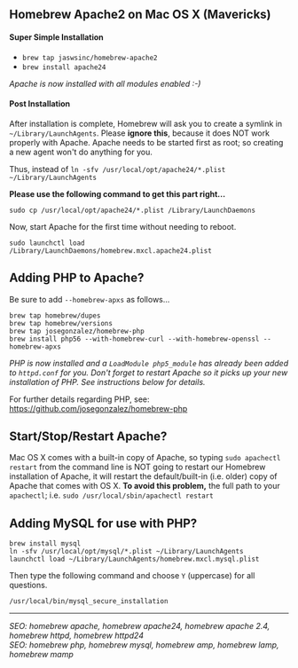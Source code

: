 ## Homebrew Apache2 on Mac OS X (Mavericks)

#### Super Simple Installation

- `brew tap jaswsinc/homebrew-apache2`
- `brew install apache24`

*Apache is now installed with all modules enabled :-)*

#### Post Installation

After installation is complete, Homebrew will ask you to create a symlink in `~/Library/LaunchAgents`. Please **ignore this**, because it does NOT work properly with Apache. Apache needs to be started first as root; so creating a new agent won't do anything for you.

Thus, instead of `ln -sfv /usr/local/opt/apache24/*.plist ~/Library/LaunchAgents`

**Please use the following command to get this part right...**

```
sudo cp /usr/local/opt/apache24/*.plist /Library/LaunchDaemons
```

Now, start Apache for the first time without needing to reboot.

```
sudo launchctl load /Library/LaunchDaemons/homebrew.mxcl.apache24.plist
```

## Adding PHP to Apache?

Be sure to add `--homebrew-apxs` as follows...

```
brew tap homebrew/dupes
brew tap homebrew/versions
brew tap josegonzalez/homebrew-php
brew install php56 --with-homebrew-curl --with-homebrew-openssl --homebrew-apxs
```

*PHP is now installed and a `LoadModule php5_module` has already been added to `httpd.conf` for you. Don't forget to restart Apache so it picks up your new installation of PHP. See instructions below for details.*

For further details regarding PHP, see: <https://github.com/josegonzalez/homebrew-php>

## Start/Stop/Restart Apache?

Mac OS X comes with a built-in copy of Apache, so typing `sudo apachectl restart` from the command line is NOT going to restart our Homebrew installation of Apache, it will restart the default/built-in (i.e. older) copy of Apache that comes with OS X. **To avoid this problem,** the full path to your `apachectl`; i.e. `sudo /usr/local/sbin/apachectl restart`

## Adding MySQL for use with PHP?

```
brew install mysql
ln -sfv /usr/local/opt/mysql/*.plist ~/Library/LaunchAgents
launchctl load ~/Library/LaunchAgents/homebrew.mxcl.mysql.plist
```

Then type the following command and choose `Y` (uppercase) for all questions.
```
/usr/local/bin/mysql_secure_installation
```

----

*SEO: homebrew apache, homebrew apache24, homebrew apache 2.4, homebrew httpd, homebrew httpd24*  
*SEO: homebrew php, homebrew mysql, homebrew amp, homebrew lamp, homebrew mamp*

